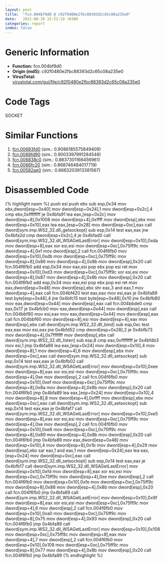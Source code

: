 ```yaml
---
layout: post
title:  "fcn.004bf9d0 @ c92f0480e2fbc88393d2c65c08a235e0"
date:   2021-08-30 15:52:19 +0300
categories: report
index: false
---
```


# Generic Information
- **Function:** fcn.004bf9d0
- **Origin (md5):** c92f0480e2fbc88393d2c65c08a235e0
- **VirusTotal:** [virustotal.com/gui/file/c92f0480e2fbc88393d2c65c08a235e0][virustotal_ref]

# Code Tags
<span class="tag" id="SOCKET">SOCKET</span>


# Similar Functions

1. [fcn.00683fd0][similar_1_ref] (sim.: 0.9086185575849409)
2. [fcn.0068fd90][similar_2_ref] (sim.: 0.9003397991284546)
3. [fcn.006838c0][similar_3_ref] (sim.: 0.8837301166456961)
4. [fcn.0066fc20][similar_4_ref] (sim.: 0.868746484017719)
5. [fcn.00582ae0][similar_5_ref] (sim.: 0.8663203913381567)


# Disassembled Code

{% highlight nasm %}
push esi
push ebx
sub esp,0x34
mov ebx,dword[esp+0x40]
mov dword[esp+0x24],1
mov dword[esp+0x2c],4
cmp ebx,0xffffffff
je 0x4bfa91
lea eax,[esp+0x2c]
mov dword[esp+8],0x1008
mov dword[esp+4],0xffff
mov dword[esp],ebx
mov dword[esp+0x10],eax
lea eax,[esp+0x28]
mov dword[esp+0xc],eax
call dword[sym.imp.WS2_32.dll_getsockopt]
sub esp,0x14
test eax,eax
jne 0x4bfa2d
cmp dword[esp+0x2c],4
je 0x4bfad0
call dword[sym.imp.WS2_32.dll_WSAGetLastError]
mov dword[esp+0x10],0xda
mov dword[esp+8],eax
xor esi,esi
mov dword[esp+0xc],0x75ff9c
mov dword[esp+4],0xf
mov dword[esp],2
call fcn.004f6fb0
mov dword[esp+0x10],0xdb
mov dword[esp+0xc],0x75ff9c
mov dword[esp+8],0x86
mov dword[esp+4],0x8b
mov dword[esp],0x20
call fcn.004f6fb0
add esp,0x34
mov eax,esi
pop ebx
pop esi
ret
mov dword[esp+0x10],0xd3
mov dword[esp+0xc],0x75ff9c
xor esi,esi
mov dword[esp+8],0x87
mov dword[esp+4],0x8b
mov dword[esp],0x20
call fcn.004f6fb0
add esp,0x34
mov eax,esi
pop ebx
pop esi
ret
mov eax,dword[esp+0x48]
mov dword[esp],ebx
shr eax,3
and eax,1
mov dword[esp+4],eax
call fcn.004bf420
test eax,eax
mov esi,eax
je 0x4bfa89
test byte[esp+0x48],4
jne 0x4bfc15
test byte[esp+0x48],0x10
jne 0x4bfb80
mov eax,dword[esp+0x44]
mov dword[esp],eax
call fcn.004bbde0
cmp eax,0x17
je 0x4bfcb0
mov eax,dword[esp+0x44]
mov dword[esp],eax
call fcn.004bbf80
mov esi,eax
mov eax,dword[esp+0x44]
mov dword[esp],eax
call fcn.004bbf60
mov dword[esp+8],esi
mov dword[esp+4],eax
mov dword[esp],ebx
call dword[sym.imp.WS2_32.dll_bind]
sub esp,0xc
test eax,eax
mov esi,eax
jne 0x4bfd52
cmp dword[esp+0x28],2
je 0x4bfb73
mov dword[esp+4],0x7fffffff
mov dword[esp],ebx
call dword[sym.imp.WS2_32.dll_listen]
sub esp,8
cmp eax,0xffffffff
je 0x4bfdb3
mov esi,1
jmp 0x4bfa89
lea eax,[esp+0x24]
mov dword[esp+0x10],4
mov dword[esp+8],1
mov dword[esp+4],6
mov dword[esp],ebx
mov dword[esp+0xc],eax
call dword[sym.imp.WS2_32.dll_setsockopt]
sub esp,0x14
test eax,eax
je 0x4bfb02
call dword[sym.imp.WS2_32.dll_WSAGetLastError]
mov dword[esp+0x10],0xee
mov dword[esp+8],eax
xor esi,esi
mov dword[esp+0xc],0x75ff9c
mov dword[esp+4],0xe
mov dword[esp],2
call fcn.004f6fb0
mov dword[esp+0x10],0xef
mov dword[esp+0xc],0x75ff9c
mov dword[esp+8],0x8a
mov dword[esp+4],0x8b
mov dword[esp],0x20
call fcn.004f6fb0
jmp 0x4bfa89
lea eax,[esp+0x24]
mov dword[esp+0x10],4
mov dword[esp+8],8
mov dword[esp+4],0xffff
mov dword[esp],ebx
mov dword[esp+0xc],eax
call dword[sym.imp.WS2_32.dll_setsockopt]
sub esp,0x14
test eax,eax
je 0x4bfaf7
call dword[sym.imp.WS2_32.dll_WSAGetLastError]
mov dword[esp+0x10],0xe5
mov dword[esp+8],eax
xor esi,esi
mov dword[esp+0xc],0x75ff9c
mov dword[esp+4],0xe
mov dword[esp],2
call fcn.004f6fb0
mov dword[esp+0x10],0xe6
mov dword[esp+0xc],0x75ff9c
mov dword[esp+8],0x89
mov dword[esp+4],0x8b
mov dword[esp],0x20
call fcn.004f6fb0
jmp 0x4bfa89
mov eax,dword[esp+0x48]
mov dword[esp+0x10],4
mov dword[esp+8],0x1b
mov dword[esp+4],0x29
mov dword[esp],ebx
sar eax,1
and eax,1
mov dword[esp+0x24],eax
lea eax,[esp+0x24]
mov dword[esp+0xc],eax
call dword[sym.imp.WS2_32.dll_setsockopt]
sub esp,0x14
test eax,eax
je 0x4bfb17
call dword[sym.imp.WS2_32.dll_WSAGetLastError]
mov dword[esp+0x10],0xfd
mov dword[esp+8],eax
xor esi,esi
mov dword[esp+0xc],0x75ff9c
mov dword[esp+4],0xe
mov dword[esp],2
call fcn.004f6fb0
mov dword[esp+0x10],0xfe
mov dword[esp+0xc],0x75ff9c
mov dword[esp+8],0x88
mov dword[esp+4],0x8b
mov dword[esp],0x20
call fcn.004f6fb0
jmp 0x4bfa89
call dword[sym.imp.WS2_32.dll_WSAGetLastError]
mov dword[esp+0x10],0x9f
mov dword[esp+8],eax
xor esi,esi
mov dword[esp+0xc],0x75ff9c
mov dword[esp+4],6
mov dword[esp],2
call fcn.004f6fb0
mov dword[esp+0x10],0xa0
mov dword[esp+0xc],0x75ff9c
mov dword[esp+8],0x75
mov dword[esp+4],0x93
mov dword[esp],0x20
call fcn.004f6fb0
jmp 0x4bfa89
call dword[sym.imp.WS2_32.dll_WSAGetLastError]
mov dword[esp+0x10],0x108
mov dword[esp+0xc],0x75ff9c
mov dword[esp+8],eax
mov dword[esp+4],7
mov dword[esp],2
call fcn.004f6fb0
mov dword[esp+0x10],0x109
mov dword[esp+0xc],0x75ff9c
mov dword[esp+8],0x77
mov dword[esp+4],0x8b
mov dword[esp],0x20
call fcn.004f6fb0
jmp 0x4bfa89
{% endhighlight %}


[similar_1_ref]: /report/fcn.00683fd0@c92f0480e2fbc88393d2c65c08a235e0
[similar_2_ref]: /report/fcn.0068fd90@c92f0480e2fbc88393d2c65c08a235e0
[similar_3_ref]: /report/fcn.006838c0@c92f0480e2fbc88393d2c65c08a235e0
[similar_4_ref]: /report/fcn.0066fc20@c92f0480e2fbc88393d2c65c08a235e0
[similar_5_ref]: /report/fcn.00582ae0@c92f0480e2fbc88393d2c65c08a235e0
[virustotal_ref]: https://www.virustotal.com/gui/file/c92f0480e2fbc88393d2c65c08a235e0